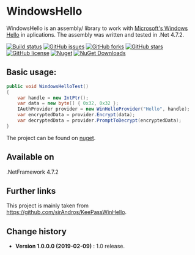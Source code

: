 WindowsHello
====================================

WindowsHello is an assembly/ library to work with [Microsoft's Windows Hello](https://support.microsoft.com/de-de/help/17215/windows-10-what-is-hello) in aplications.
The assembly was written and tested in .Net 4.7.2.

[![Build status](https://ci.appveyor.com/api/projects/status/a8h66id7bqk07n79?svg=true)](https://ci.appveyor.com/project/SeppPenner/windowshello)
[![GitHub issues](https://img.shields.io/github/issues/SeppPenner/WindowsHello.svg)](https://github.com/SeppPenner/WindowsHello/issues)
[![GitHub forks](https://img.shields.io/github/forks/SeppPenner/WindowsHello.svg)](https://github.com/SeppPenner/WindowsHello/network)
[![GitHub stars](https://img.shields.io/github/stars/SeppPenner/WindowsHello.svg)](https://github.com/SeppPenner/WindowsHello/stargazers)
[![GitHub license](https://img.shields.io/badge/license-AGPL-blue.svg)](https://raw.githubusercontent.com/SeppPenner/WindowsHello/master/License.txt)
[![Nuget](https://img.shields.io/badge/WindowsHello-Nuget-brightgreen.svg)](https://www.nuget.org/packages/HaemmerElectronics.SeppPenner.WindowsHello/)
[![NuGet Downloads](https://img.shields.io/nuget/dt/HaemmerElectronics.SeppPenner.WindowsHello.svg)](https://www.nuget.org/packages/HaemmerElectronics.SeppPenner.WindowsHello/)

## Basic usage:
```csharp
public void WindowsHelloTest()
{
    var handle = new IntPtr();
    var data = new byte[] { 0x32, 0x32 };
    IAuthProvider provider = new WinHelloProvider("Hello", handle);
    var encryptedData = provider.Encrypt(data);
    var decryptedData = provider.PromptToDecrypt(encryptedData);
}
```

The project can be found on [nuget](https://www.nuget.org/packages/HaemmerElectronics.SeppPenner.WindowsHello/).

## Available on
.NetFramework 4.7.2

## Further links
This project is mainly taken from https://github.com/sirAndros/KeePassWinHello.

Change history
--------------

* **Version 1.0.0.0 (2019-02-09)** : 1.0 release.

